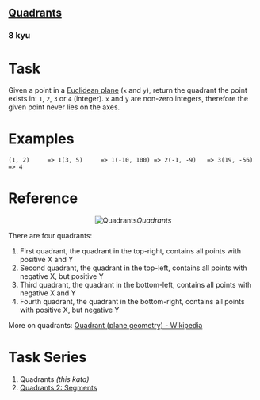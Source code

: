 <h2><a href=https://www.codewars.com/kata/643af0fa9fa6c406b47c5399/train/csharp target="_blank">Quadrants</a></h2><h3>8 kyu</h3><h1 id="task">Task</h1><p>Given a point in a <a href="//en.wikipedia.org/wiki/Euclidean_plane" data-turbolinks="false" target="_blank">Euclidean plane</a> (<code>x</code> and <code>y</code>), return the quadrant the point exists in: <code>1</code>, <code>2</code>, <code>3</code> or <code>4</code> (integer). <code>x</code> and <code>y</code> are non-zero integers, therefore the given point never lies on the axes.</p><h1 id="examples">Examples</h1><pre><code>(1, 2)     =&gt; 1(3, 5)     =&gt; 1(-10, 100) =&gt; 2(-1, -9)   =&gt; 3(19, -56)  =&gt; 4</code></pre><h1 id="reference">Reference</h1><center><img title="Quadrants" src="https://upload.wikimedia.org/wikipedia/commons/thumb/1/1a/Cartesian_coordinates_2D.svg/300px-Cartesian_coordinates_2D.svg.png" style="background:white"><i>Quadrants</i></center><p>There are four quadrants:</p><ol><li>First quadrant, the quadrant in the top-right, contains all points with positive X and Y</li><li>Second quadrant, the quadrant in the top-left, contains all points with negative X, but positive Y</li><li>Third quadrant, the quadrant in the bottom-left, contains all points with negative X and Y</li><li>Fourth quadrant, the quadrant in the bottom-right, contains all points with positive X, but negative Y</li></ol><p>More on quadrants: <a href="https://en.wikipedia.org/wiki/Quadrant_(plane_geometry)" data-turbolinks="false" target="_blank">Quadrant (plane geometry) - Wikipedia</a></p><h1 id="task-series">Task Series</h1><ol><li>Quadrants <em>(this kata)</em></li><li><a href="https://www.codewars.com/kata/643ea1adef815316e5389d17" data-turbolinks="false" target="_blank">Quadrants 2: Segments</a></li></ol>